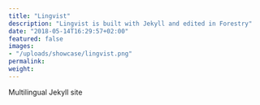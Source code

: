 ```yaml
---
title: "Lingvist"
description: "Lingvist is built with Jekyll and edited in Forestry"
date: "2018-05-14T16:29:57+02:00"
featured: false
images:
- "/uploads/showcase/lingvist.png"
permalink:
weight:
---
```


Multilingual Jekyll site
